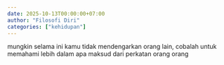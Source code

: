 ```yaml
---
date: 2025-10-13T00:00:00+07:00
author: "Filosofi Diri"
categories: ["kehidupan"]
---
```


mungkin selama ini kamu tidak mendengarkan orang lain, cobalah untuk memahami lebih dalam apa maksud dari perkatan orang orang